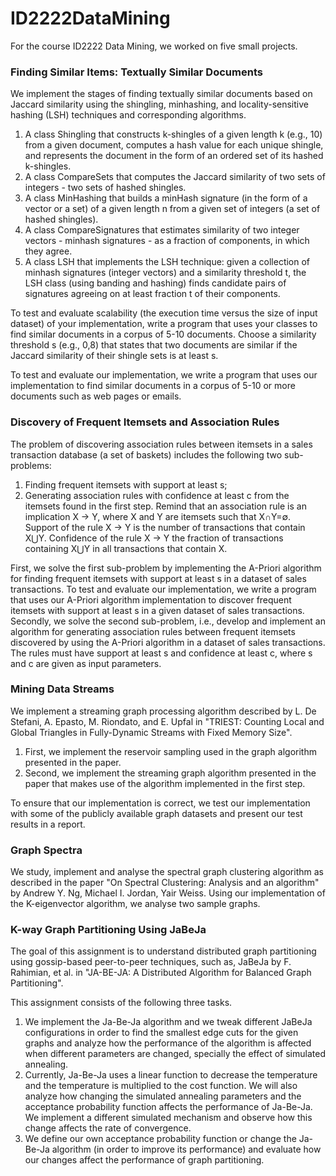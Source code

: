 # ID2222DataMining

For the course ID2222 Data Mining, we worked on five small projects.

### Finding Similar Items: Textually Similar Documents
We implement the stages of finding textually similar documents based on Jaccard similarity using the shingling, minhashing, and locality-sensitive hashing (LSH) techniques and corresponding algorithms. 

1. A class Shingling that constructs k-shingles of a given length k (e.g., 10) from a given document, computes a hash value for each unique shingle, and represents the document in the form of an ordered set of its hashed k-shingles.
2. A class CompareSets that computes the Jaccard similarity of two sets of integers - two sets of hashed shingles.
3. A class MinHashing that builds a minHash signature (in the form of a vector or a set) of a given length n from a given set of integers (a set of hashed shingles).
4. A class CompareSignatures that estimates similarity of two integer vectors - minhash signatures - as a fraction of components, in which they agree.
5. A class LSH that implements the LSH technique: given a collection of minhash signatures (integer vectors) and a similarity threshold t, the LSH class (using banding and hashing) finds candidate pairs of signatures agreeing on at least fraction t of their components.

To test and evaluate scalability (the execution time versus the size of input dataset) of your implementation, write a program that uses your classes to find similar documents in a corpus of 5-10 documents. Choose a similarity threshold s (e.g., 0,8) that states that two documents are similar if the Jaccard similarity of their shingle sets is at least s. 

To test and evaluate our implementation, we write a program that uses our implementation to find similar documents in a corpus of 5-10 or more documents such as web pages or emails.

### Discovery of Frequent Itemsets and Association Rules
The problem of discovering association rules between itemsets in a sales transaction database (a set of baskets) includes the following two sub-problems:
1. Finding frequent itemsets with support at least s;
2. Generating association rules with confidence at least c from the itemsets found in the first step.
Remind that an association rule is an implication X → Y, where X and Y are itemsets such that X∩Y=∅. Support of the rule X → Y is the number of transactions that contain X⋃Y. Confidence of the rule X → Y the fraction of transactions containing X⋃Y in all transactions that contain X.

First, we solve the first sub-problem by implementing the A-Priori algorithm for finding frequent itemsets with support at least s in a dataset of sales transactions. To test and evaluate our implementation, we write a program that uses our A-Priori algorithm implementation to discover frequent itemsets with support at least s in a given dataset of sales transactions.
Secondly, we solve the second sub-problem, i.e., develop and implement an algorithm for generating association rules between frequent itemsets discovered by using the A-Priori algorithm in a dataset of sales transactions. The rules must have support at least s and confidence at least c, where s and c are given as input parameters.

### Mining Data Streams
We implement a streaming graph processing algorithm described by L. De Stefani, A. Epasto, M. Riondato, and E. Upfal in "TRIEST: Counting Local and Global Triangles in Fully-Dynamic Streams with Fixed Memory Size".

1. First, we implement the reservoir sampling used in the graph algorithm presented in the paper.
2. Second, we implement the streaming graph algorithm presented in the paper that makes use of the algorithm implemented in the first step. 

To ensure that our implementation is correct, we test our implementation with some of the publicly available graph datasets and present our test results in a report.

### Graph Spectra
We study, implement and analyse the spectral graph clustering algorithm as described in the paper "On Spectral Clustering: Analysis and an algorithm" by Andrew Y. Ng, Michael I. Jordan, Yair Weiss. Using our implementation of the K-eigenvector algorithm, we analyse two sample graphs.

### K-way Graph Partitioning Using JaBeJa
The goal of this assignment is to understand distributed graph partitioning using gossip-based peer-to-peer techniques, such as, JaBeJa by F. Rahimian, et al. in "JA-BE-JA: A Distributed Algorithm for Balanced Graph Partitioning".

This assignment consists of the following three tasks.
1. We implement the Ja-Be-Ja algorithm and we tweak different JaBeJa configurations in order to find the smallest edge cuts for the given graphs and analyze how the performance of the algorithm is affected when different parameters are changed, specially the effect of simulated annealing. 
2. Currently, Ja-Be-Ja uses a linear function to decrease the temperature and the temperature is multiplied to the cost function. We will also analyze how changing the simulated annealing parameters and the acceptance probability function affects the performance of Ja-Be-Ja. We implement a different simulated mechanism and observe how this change affects the rate of convergence. 
3. We define our own acceptance probability function or change the Ja-Be-Ja algorithm (in order to improve its performance) and evaluate how our changes affect the performance of graph partitioning. 
